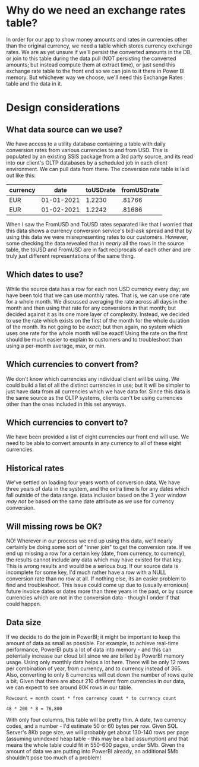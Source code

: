 # Why do we need an exchange rates table?
In order for our app to show money amounts and rates in currencies other than the original currency, we need a table which stores currency exchange rates.  We are as yet unsure if we'll persist the converted amounts in the DB, or join to this table during the data pull (NOT persisting the converted amounts; but instead compute them at extract time), or just send this exchange rate table to the front end so we can join to it there in Power BI memory.  But whichever way we choose, we'll need this Exchange Rates table and the data in it.

# Design considerations
## What data source can we use?
We have access to a utility database containing a table with daily conversion rates from various currencies to and from USD.  This is populated by an existing SSIS package from a 3rd party source, and its read into our client's OLTP databases by a scheduled job in each client environment.  We can pull data from there.
The conversion rate table is laid out like this:

|currency|date|toUSDrate|fromUSDrate|
|--|--|--|--|
|EUR|01-01-2021|1.2230|.81766|
|EUR|01-02-2021|1.2242|.81686|

When I saw the FromUSD and ToUSD rates separated like that I worried that this data shows a currency conversion service's bid-ask spread and that by using this data we were misrepresenting rates to our customers.  However, some checking the data revealed that in _nearly_ all the rows in the source table, the toUSD and FromUSD are in fact reciprocals of each other and are truly just different representations of the same thing.


## Which dates to use?
While the source data has a row for each non USD currency every day; we have been told that we can use monthly rates.  That is, we can use one rate for a whole month.  We discussed averaging the rate across all days in the month and then using that rate for any conversions in that month; but decided against it as its one more layer of complexity.  Instead, we decided to use the rate which exists on the first of the month for the whole duration of the month.  Its not going to be _exact_; but then again, no system which uses one rate for the whole month will be exact!  Using the rate on the first should be much easier to explain to customers and to troubleshoot than using a per-month average, max, or min.

## Which currencies to convert from?
We don't know which currencies any individual client will be using.  We could build a list of all the distinct currencies in use; but it will be simpler to just have data from all currencies which we have data for.  Since this data is the same source as the OLTP systems, clients can't be using currencies other than the ones included in this set anyways.

## Which currencies to convert to?
We have been provided a list of eight currencies our front end will use.  We need to be able to convert amounts in any currency to all of these eight currencies.

## Historical rates
We've settled on loading four years worth of conversion data.  We have three years of data in the system, and the extra time is for any dates which fall outside of the data range.  (data inclusion based on the 3 year window _may not_ be based on the same date attribute as we use for currency conversion.

## Will missing rows be OK?
NO!  Wherever in our process we end up using this data, we'll nearly certainly be doing some sort of "inner join" to get the conversion rate.  If we end up missing a row for a certain key (date, from currency, to currency), the results cannot include any data which may have existed for that key.  This is wrong results and would be a serious bug.  If our source data is incomplete for some key, I'd much rather have a row with a NULL conversion rate than no row at all.  If nothing else, its an easier problem to find and troubleshoot.  This issue could come up due to (usually erronious) future invoice dates or dates more than three years in the past, or by source currencies which are not in the conversion data - though I onder if that could happen.

## Data size
If we decide to do the join in PowerBI; it might be important to keep the amount of data as small as possible.  For example, to achieve real-time performance, PowerBI puts a lot of data into memory - and this can potentaily increase our cloud bill since we are billed by PowerBI memory usage.
Using only monthly data helps a lot here.  There will be only 12 rows per combination of year, from currency, and to currency instead of 365.  Also, converting to only 8 currencies will cut down the number of rows quite a bit.
Given that there are about 210 different from currencies in our data, we can expect to see around 80K rows in our table.

```
Rowcount = month count * from currency count * to currency count

48 * 200 * 8 = 76,800
```

With only four columns, this table will be pretty thin.  A date, two currency codes, and a number - I'd estimate 50 or 60 bytes per row.  Given SQL Server's 8Kb page size, we will probably get about 130-140 rows per page (assuming unindexed heap table - this may be a bad assumption) and that means the whole table could fit in 550-600 pages, under 5Mb.  Given the amount of data we are putting into PowerBI already, an additional 5Mb shouldn't pose too much of a problem!

